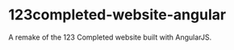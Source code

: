 123completed-website-angular
============================

A remake of the 123 Completed website built with AngularJS.
